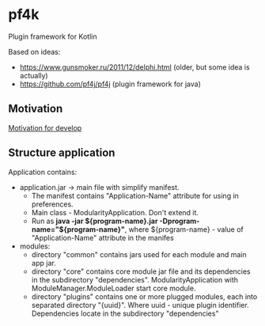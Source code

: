 # pf4k

Plugin framework for Kotlin

Based on ideas:

- https://www.gunsmoker.ru/2011/12/delphi.html (older, but some idea is actually)
- https://github.com/pf4j/pf4j (plugin framework for java)

## Motivation

[Motivation for develop](docs/motivation.md)

## Structure application

Application contains:
- application.jar -> main file with simplify manifest.
    - The manifest contains "Application-Name" attribute for using in preferences.
    - Main class - ModularityApplication. Don't extend it.
    - Run as **java -jar ${program-name}.jar -Dprogram-name="${program-name}"**, where ${program-name} - value of "Application-Name" attribute in the manifes
- modules:
    - directory "common" contains jars used for each module and main app jar.
    - directory "core" contains core module jar file and its dependencies in the subdirectory "dependencies". ModularityApplication with
      ModuleManager.ModuleLoader start core module.
    - directory "plugins" contains one or more plugged modules, each into separated directory "{uuid}". Where uuid - unique plugin identifier. Dependencies
      locate in the subdirectory "dependencies"
